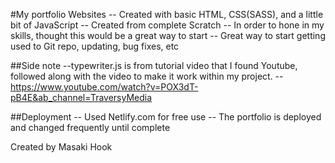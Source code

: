 #My portfolio Websites
-- Created with basic HTML, CSS(SASS), and a little bit of JavaScript
-- Created from complete Scratch
-- In order to hone in my skills, thought this would be a great way to start
-- Great way to start getting used to Git repo, updating, bug fixes, etc

##Side note
--typewriter.js is from tutorial video that I found Youtube, followed along with the video to make it work within my project.
-- https://www.youtube.com/watch?v=POX3dT-pB4E&ab_channel=TraversyMedia

##Deployment
-- Used Netlify.com for free use
-- The portfolio is deployed and changed frequently until complete

Created by Masaki Hook
